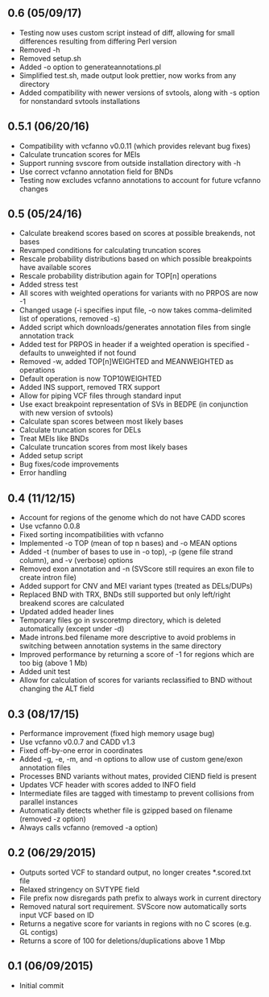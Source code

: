 ## 0.6 (05/09/17)
  * Testing now uses custom script instead of diff, allowing for small differences resulting from differing Perl version
  * Removed -h
  * Removed setup.sh
  * Added -o option to generateannotations.pl
  * Simplified test.sh, made output look prettier, now works from any directory
  * Added compatibility with newer versions of svtools, along with -s option for nonstandard svtools installations

## 0.5.1 (06/20/16)
 * Compatibility with vcfanno v0.0.11 (which provides relevant bug fixes)
 * Calculate truncation scores for MEIs
 * Support running svscore from outside installation directory with -h
 * Use correct vcfanno annotation field for BNDs
 * Testing now excludes vcfanno annotations to account for future vcfanno changes

## 0.5 (05/24/16)
 * Calculate breakend scores based on scores at possible breakends, not bases
 * Revamped conditions for calculating truncation scores
 * Rescale probability distributions based on which possible breakpoints have available scores
 * Rescale probability distribution again for TOP[n] operations
 * Added stress test
 * All scores with weighted operations for variants with no PRPOS are now -1
 * Changed usage (-i specifies input file, -o now takes comma-delimited list of operations, removed -s)
 * Added script which downloads/generates annotation files from single annotation track
 * Added test for PRPOS in header if a weighted operation is specified - defaults to unweighted if not found
 * Removed -w, added TOP[n]WEIGHTED and MEANWEIGHTED as operations
 * Default operation is now TOP10WEIGHTED
 * Added INS support, removed TRX support
 * Allow for piping VCF files through standard input
 * Use exact breakpoint representation of SVs in BEDPE (in conjunction with new version of svtools)
 * Calculate span scores between most likely bases
 * Calculate truncation scores for DELs
 * Treat MEIs like BNDs
 * Calculate truncation scores from most likely bases
 * Added setup script
 * Bug fixes/code improvements
 * Error handling

## 0.4 (11/12/15)
 * Account for regions of the genome which do not have CADD scores
 * Use vcfanno 0.0.8
 * Fixed sorting incompatibilities with vcfanno
 * Implemented -o TOP (mean of top n bases) and -o MEAN options
 * Added -t (number of bases to use in -o top), -p (gene file strand column), and -v (verbose) options
 * Removed exon annotation and -n (SVScore still requires an exon file to create intron file)
 * Added support for CNV and MEI variant types (treated as DELs/DUPs)
 * Replaced BND with TRX, BNDs still supported but only left/right breakend scores are calculated
 * Updated added header lines
 * Temporary files go in svscoretmp directory, which is deleted automatically (except under -d)
 * Made introns.bed filename more descriptive to avoid problems in switching between annotation systems in the same directory
 * Improved performance by returning a score of -1 for regions which are too big (above 1 Mb)
 * Added unit test
 * Allow for calculation of scores for variants reclassified to BND without changing the ALT field

## 0.3 (08/17/15)
 * Performance improvement (fixed high memory usage bug)
 * Use vcfanno v0.0.7 and CADD v1.3
 * Fixed off-by-one error in coordinates
 * Added -g, -e, -m, and -n options to allow use of custom gene/exon annotation files
 * Processes BND variants without mates, provided CIEND field is present
 * Updates VCF header with scores added to INFO field
 * Intermediate files are tagged with timestamp to prevent collisions from parallel instances
 * Automatically detects whether file is gzipped based on filename (removed -z option)
 * Always calls vcfanno (removed -a option)

## 0.2 (06/29/2015)
 * Outputs sorted VCF to standard output, no longer creates *.scored.txt file
 * Relaxed stringency on SVTYPE field
 * File prefix now disregards path prefix to always work in current directory
 * Removed natural sort requirement. SVScore now automatically sorts input VCF based on ID
 * Returns a negative score for variants in regions with no C scores (e.g. GL contigs)
 * Returns a score of 100 for deletions/duplications above 1 Mbp

## 0.1 (06/09/2015)
 * Initial commit
